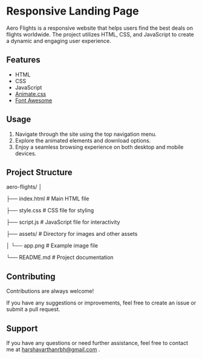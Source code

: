 # Responsive Landing Page

Aero Flights is a responsive website that helps users find the best deals on flights worldwide. The project utilizes HTML, CSS, and JavaScript to create a dynamic and engaging user experience.


## Features

- HTML
- CSS
- JavaScript
- [Animate.css](https://animate.style/)
- [Font Awesome](https://fontawesome.com/)



    
## Usage

1. Navigate through the site using the top navigation menu.
2. Explore the animated elements and download options.
3. Enjoy a seamless browsing experience on both desktop and mobile devices.
## Project Structure

aero-flights/
│

├── index.html         # Main HTML file

├── style.css          # CSS file for styling

├── script.js          # JavaScript file for interactivity

├── assets/            # Directory for images and other assets

│   └── app.png        # Example image file

└── README.md          # Project documentation


## Contributing

Contributions are always welcome!

If you have any suggestions or improvements, feel free to create an issue or submit a pull request.


## Support

If you have any questions or need further assistance, feel free to contact me at harshavarthanrbh@gmail.com .
